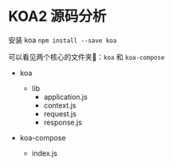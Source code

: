 # KOA2 源码分析

安装 koa `npm install --save koa`

可以看见两个核心的文件夹📁：`koa` 和 `koa-compose`

- koa
  - lib
    - application.js
    - context.js
    - request.js
    - response.js

- koa-compose
  - index.js